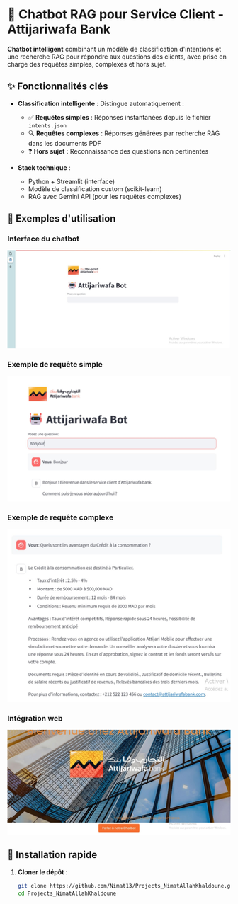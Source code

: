 # 🤖 Chatbot RAG pour Service Client - Attijariwafa Bank

**Chatbot intelligent** combinant un modèle de classification d'intentions et une recherche RAG pour répondre aux questions des clients, avec prise en charge des requêtes simples, complexes et hors sujet.

## ✨ Fonctionnalités clés
- **Classification intelligente** : Distingue automatiquement :
  - ✅ **Requêtes simples** : Réponses instantanées depuis le fichier `intents.json`
  - 🔍 **Requêtes complexes** : Réponses générées par recherche RAG dans les documents PDF
  - ❓ **Hors sujet** : Reconnaissance des questions non pertinentes

- **Stack technique** :
  - Python + Streamlit (interface)
  - Modèle de classification custom (scikit-learn)
  - RAG avec Gemini API (pour les requêtes complexes)

## 📸 Exemples d'utilisation
### Interface du chatbot
![Interface principale](./images/interface_chatbot.jpg)

### Exemple de requête simple
![Réponse directe](./images/exemple_question_simple.jpg)

### Exemple de requête complexe
![Réponse RAG](./images/exemple_question_complexe.jpg)

### Intégration web
![Interface web](./images/interface_site_web.jpg)

## 🚀 Installation rapide
1. **Cloner le dépôt** :
   ```bash
   git clone https://github.com/Nimat13/Projects_NimatAllahKhaldoune.git
   cd Projects_NimatAllahKhaldoune